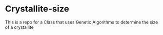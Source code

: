 # Crystallite-size
This is a repo for a Class that uses Genetic Algorithms to determine the size of a crystallite 
